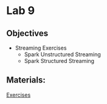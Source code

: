 # Lab 9

## Objectives
+ Streaming Exercises
  + Spark Unstructured Streaming
  + Spark Structured Streaming
    
## Materials:

[Exercises](https://github.com/smduarte/spbd-2425/blob/main/docs/labs/lab9/SPBD_Labs_spark4_exercise.ipynb)

